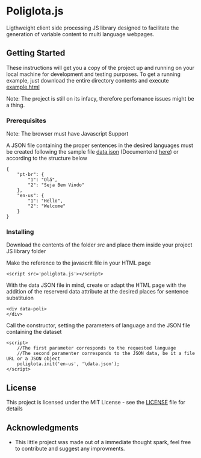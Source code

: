 # Poliglota.js

Ligthweight client side processing JS library designed to facilitate the generation of 
variable content to multi language webpages.

## Getting Started


These instructions will get you a copy of the project up and running on your local machine for development and testing purposes.
To get a running example, just download the entire directory contents and execute [example.html](https://github.com/thethales/poliglota.js/blob/master/example.html)

Note: The project is still on its infacy, therefore perfomance issues might be a thing.

### Prerequisites

Note: The browser must have Javascript Support

A JSON file containing the proper sentences in the desired languages must be created following the sample file [data.json](https://github.com/thethales/poliglota.js/blob/master/data.json)  (Documentend [here](https://github.com/thethales/poliglota.js/blob/master/data.schema.json))  or according to the structure below 

```
{
    "pt-br": {
        "1": "Olá",
        "2": "Seja Bem Vindo"
    },
    "en-us": {
        "1": "Hello",
        "2": "Welcome"
    }
}
```


### Installing

Download the contents of the folder *src* and place them inside your project JS library folder

Make the reference to the javascrit file in your HTML page

```
<script src='poliglota.js'></script>
```



With the data JSON file in mind, create or adapt the HTML page with the addition of the reserverd data attribute at the desired places for sentence substituion

```
<div data-poli>
</div>
```

Call the constructor, setting the parameters of language and the JSON file containing the dataset

```
<script>
    //The first parameter corresponds to the requested language
    //The second paramenter corresponds to the JSON data, be it a file URL or a JSON object
    poliglota.init('en-us', '\data.json');
</script>
```

## License

This project is licensed under the MIT License - see the [LICENSE](https://github.com/thethales/poliglota.js/blob/master/LICENSE) file for details

## Acknowledgments

* This little project was made out of a immediate thought spark, feel free to contribute and suggest any improvments.
